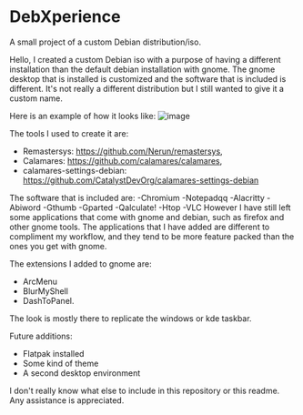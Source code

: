 # DebXperience
A small project of a custom Debian distribution/iso.

Hello,
I created a custom Debian iso with a purpose of having a different installation than the default debian installation with gnome. The gnome desktop that is installed is customized and the software that is included is different. It's not really a different distribution but I still wanted to give it a custom name.

Here is an example of how it looks like:
![image](https://github.com/NotPiKei/DebXperience/assets/110897500/b3cf53c0-4521-4762-85ef-e846941ac908)

The tools I used to create it are:
- Remastersys: https://github.com/Nerun/remastersys,
- Calamares: https://github.com/calamares/calamares,
- calamares-settings-debian: https://github.com/CatalystDevOrg/calamares-settings-debian

The software that is included are:
-Chromium 
-Notepadqq 
-Alacritty 
-Abiword 
-Gthumb 
-Gparted 
-Qalculate! 
-Htop 
-VLC 
However I have still left some applications that come with gnome and debian, such as firefox and other gnome tools. The applications that I have added are different to compliment my workflow, and they tend to be more feature packed than the ones you get with gnome.

The extensions I added to gnome are:
- ArcMenu
- BlurMyShell
- DashToPanel.

The look is mostly there to replicate the windows or kde taskbar.

Future additions:
- Flatpak installed
- Some kind of theme
- A second desktop environment
  

I don't really know what else to include in this repository or this readme. Any assistance is appreciated.

